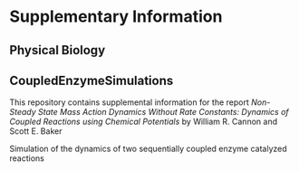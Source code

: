 # Supplementary Information
## Physical Biology
## CoupledEnzymeSimulations
This repository contains supplemental information for the report
*Non-Steady State Mass Action Dynamics Without Rate Constants: Dynamics of Coupled Reactions using Chemical Potentials*
by William R. Cannon and Scott E. Baker

Simulation of the dynamics of two sequentially coupled enzyme catalyzed reactions
